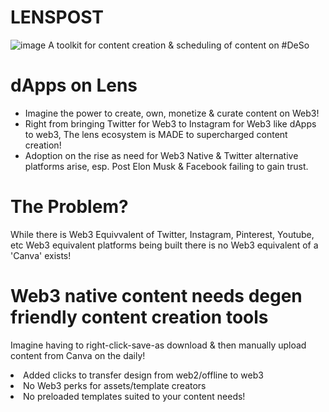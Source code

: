 # LENSPOST  
![image](https://user-images.githubusercontent.com/88650559/216691072-7cb41ff8-68b7-45af-838a-6dd0bb0964db.png)
A toolkit for content creation & scheduling of content on #DeSo

# dApps on Lens
  <ul>
  <li> Imagine the power to create, own, monetize & curate content on Web3!</li>
  <li> Right from bringing Twitter for Web3 to Instagram for Web3 like dApps to web3, The lens ecosystem is MADE to supercharged content creation!</li>
  <li> Adoption on the rise as need for Web3 Native & Twitter alternative platforms arise, esp. Post Elon Musk & Facebook failing to gain trust.</li>
  </ul>
  
 # The Problem?
  While there is Web3 Equivvalent of Twitter, Instagram, Pinterest, Youtube, etc Web3 equivalent platforms being built there is no Web3 equivalent of a 'Canva' exists!
 
 # Web3 native content needs degen friendly content creation tools
 Imagine having to right-click-save-as download & then manually upload content from Canva on the daily!
 <li>Added clicks to transfer design from web2/offline to web3</li>
 <li>No Web3 perks for assets/template creators</li>
 <li>No preloaded templates suited to your content needs!</li>
